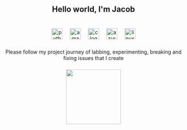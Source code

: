 <br clear="both">

<h2 align="center">Hello world, I'm Jacob</h2>

###

<br clear="both">

<div align="center">
  <img src="https://cdn.jsdelivr.net/gh/devicons/devicon/icons/python/python-original.svg" height="30" alt="python logo"  />
  <img width="12" />
  <img src="https://cdn.jsdelivr.net/gh/devicons/devicon/icons/amazonwebservices/amazonwebservices-line-wordmark.svg" height="30" alt="amazonwebservices logo"  />
  <img width="12" />
  <img src="https://cdn.jsdelivr.net/gh/devicons/devicon/icons/c/c-original.svg" height="30" alt="c logo"  />
  <img width="12" />
  <img src="https://cdn.jsdelivr.net/gh/devicons/devicon/icons/azure/azure-original.svg" height="30" alt="azure logo"  />
  <img width="12" />
  <img src="https://cdn.jsdelivr.net/gh/devicons/devicon/icons/linux/linux-original.svg" height="30" alt="linux logo"  />
</div>

###

<p align="center">Please follow my project journey of labbing, experimenting, breaking and fixing issues that I create</p>

###

<div align="center">
  <img height="150" src="https://media.giphy.com/media/t6ikSxVJg61NK/giphy.gif?cid=ecf05e475heo1kruaeqne4nszzlgaits8tz6a3hls27kwzcr&ep=v1_gifs_search&rid=giphy.gif&ct=g"  />
</div>

###

<br clear="both">

###
